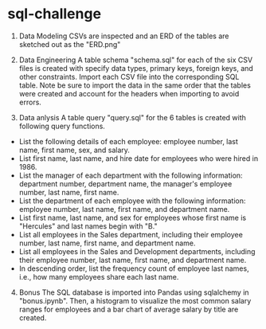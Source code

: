 # sql-challenge


1. Data Modeling
CSVs are inspected and an ERD of the tables are sketched out as the "ERD.png" 

2. Data Engineering
A table schema "schema.sql" for each of the six CSV files is created with specify data types, primary keys, foreign keys, and other constraints.
Import each CSV file into the corresponding SQL table. Note be sure to import the data in the same order that the tables were created and account for the headers when importing to avoid errors.

3. Data anlysis 
A table query "query.sql" for the 6 tables is created with following query functions.
- List the following details of each employee: employee number, last name, first name, sex, and salary.
- List first name, last name, and hire date for employees who were hired in 1986.
- List the manager of each department with the following information: department number, department name, the manager's employee number, last name, first name.
- List the department of each employee with the following information: employee number, last name, first name, and department name.
- List first name, last name, and sex for employees whose first name is "Hercules" and last names begin with "B."
- List all employees in the Sales department, including their employee number, last name, first name, and department name.
- List all employees in the Sales and Development departments, including their employee number, last name, first name, and department name.
- In descending order, list the frequency count of employee last names, i.e., how many employees share each last name.

4. Bonus
The SQL database is imported into Pandas using sqlalchemy in "bonus.ipynb". Then, a histogram to visualize the most common salary ranges for employees and a bar chart of average salary by title are created.
